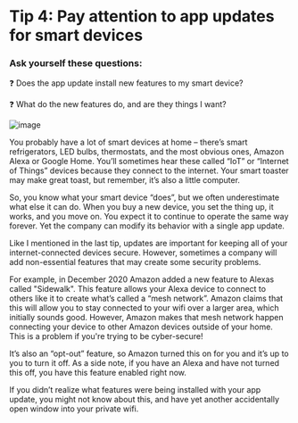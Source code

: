 # Tip 4: Pay attention to app updates for smart devices

### Ask yourself these questions:
❓ Does the app update install new features to my smart device?

❓ What do the new features do, and are they things I want?

![image](https://user-images.githubusercontent.com/69922138/112741430-6e40ed00-8f4b-11eb-94ce-1246eccfad64.png)

You probably have a lot of smart devices at home – there’s smart refrigerators, LED bulbs, thermostats, and the most obvious ones, Amazon Alexa or Google Home. You’ll sometimes hear these called “IoT” or “Internet of Things” devices because they connect to the internet. Your smart toaster may make great toast, but remember, it’s also a little computer.

So, you know what your smart device “does”, but we often underestimate what else it can do. When you buy a new device, you set the thing up, it works, and you move on. You expect it to continue to operate the same way forever. Yet the company can modify its behavior with a single app update.

Like I mentioned in the last tip, updates are important for keeping all of your internet-connected devices secure. However, sometimes a company will add non-essential features that may create some security problems.

For example, in December 2020 Amazon added a new feature to Alexas called "Sidewalk". This feature allows your Alexa device to connect to others like it to create what’s called a “mesh network”. Amazon claims that this will allow you to stay connected to your wifi over a larger area, which initially sounds good. However, Amazon makes that mesh network happen connecting your device to other Amazon devices outside of your home. This is a problem if you're trying to be cyber-secure!

It’s also an “opt-out” feature, so Amazon turned this on for you and it’s up to you to turn it off. As a side note, if you have an Alexa and have not turned this off, you have this feature enabled right now.

If you didn’t realize what features were being installed with your app update, you might not know about this, and have yet another accidentally open window into your private wifi. 
